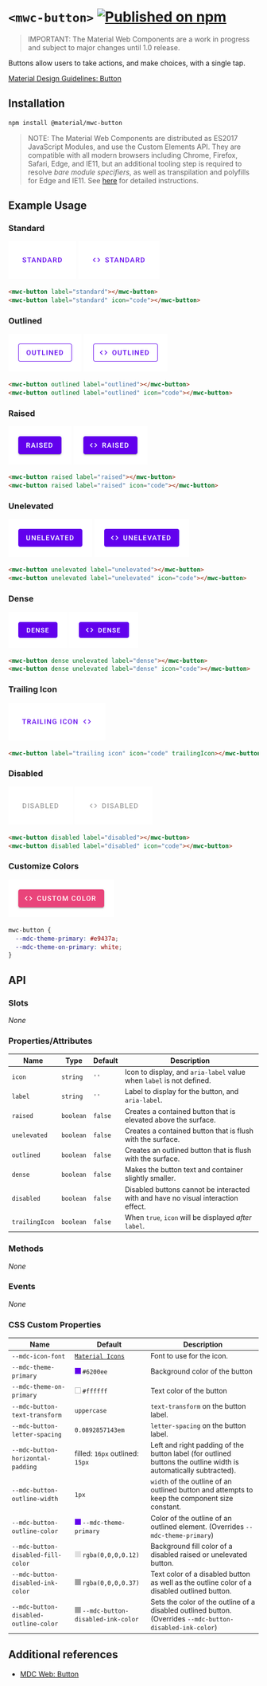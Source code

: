# `<mwc-button>` [![Published on npm](https://img.shields.io/npm/v/@material/mwc-button.svg)](https://www.npmjs.com/package/@material/mwc-button)

> IMPORTANT: The Material Web Components are a work in progress and subject to
> major changes until 1.0 release.

Buttons allow users to take actions, and make choices, with a single tap.

[Material Design Guidelines: Button](https://material.io/design/components/buttons.html)

## Installation

```sh
npm install @material/mwc-button
```

> NOTE: The Material Web Components are distributed as ES2017 JavaScript
> Modules, and use the Custom Elements API. They are compatible with all modern
> browsers including Chrome, Firefox, Safari, Edge, and IE11, but an additional
> tooling step is required to resolve *bare module specifiers*, as well as
> transpilation and polyfills for Edge and IE11. See
> [here](https://github.com/material-components/material-components-web-components#quick-start)
> for detailed instructions.

## Example Usage

### Standard

![](images/standard.png)
![](images/standard_with_icon.png)

```html
<mwc-button label="standard"></mwc-button>
<mwc-button label="standard" icon="code"></mwc-button>
```

### Outlined

![](images/outlined.png)
![](images/outlined_with_icon.png)

```html
<mwc-button outlined label="outlined"></mwc-button>
<mwc-button outlined label="outlined" icon="code"></mwc-button>
```

### Raised

![](images/raised.png)
![](images/raised_with_icon.png)

```html
<mwc-button raised label="raised"></mwc-button>
<mwc-button raised label="raised" icon="code"></mwc-button>
```

### Unelevated

![](images/unelevated.png)
![](images/unelevated_with_icon.png)

```html
<mwc-button unelevated label="unelevated"></mwc-button>
<mwc-button unelevated label="unelevated" icon="code"></mwc-button>
```

### Dense

![](images/dense.png)
![](images/dense_with_icon.png)

```html
<mwc-button dense unelevated label="dense"></mwc-button>
<mwc-button dense unelevated label="dense" icon="code"></mwc-button>
```

### Trailing Icon

![](images/trailing_icon.png)

```html
<mwc-button label="trailing icon" icon="code" trailingIcon></mwc-button>
```

### Disabled

![](images/disabled.png)
![](images/disabled_with_icon.png)

```html
<mwc-button disabled label="disabled"></mwc-button>
<mwc-button disabled label="disabled" icon="code"></mwc-button>
```

### Customize Colors

![](images/custom_color.png)

```css
mwc-button {
  --mdc-theme-primary: #e9437a;
  --mdc-theme-on-primary: white;
}
```

## API

### Slots
*None*

### Properties/Attributes
| Name | Type | Default | Description
| ---- | ---- | ------- | -----------
| `icon` | `string` | `''` | Icon to display, and `aria-label` value when `label` is not defined.
| `label` | `string` | `''` | Label to display for the button, and `aria-label`.
| `raised` | `boolean` | `false` | Creates a contained button that is elevated above the surface.
| `unelevated` | `boolean` | `false` | Creates a contained button that is flush with the surface.
| `outlined` | `boolean` | `false` | Creates an outlined button that is flush with the surface.
| `dense` | `boolean` | `false` | Makes the button text and container slightly smaller.
| `disabled` | `boolean` | `false` | Disabled buttons cannot be interacted with and have no visual interaction effect.
| `trailingIcon` | `boolean` | `false` | When `true`, `icon` will be displayed _after_ `label`.

### Methods
*None*

### Events
*None*

### CSS Custom Properties

| Name | Default | Description
| ------------------------------------- | -------------------------------------------------- | ---
| `--mdc-icon-font` | [`Material Icons`](https://google.github.io/material-design-icons/)    | Font to use for the icon.
| `--mdc-theme-primary`                 | ![](images/color_6200ee.png) `#6200ee`             | Background color of the button
| `--mdc-theme-on-primary`              | ![](images/color_ffffff.png) `#ffffff`             | Text color of the button
| `--mdc-button-text-transform`         | `uppercase`                                        | `text-transform` on the button label.
| `--mdc-button-letter-spacing`         | `0.0892857143em`                                   | `letter-spacing` on the button label.
| `--mdc-button-horizontal-padding`     | filled: `16px` outlined: `15px`                    | Left and right padding of the button label (for outlined buttons the outline width is automatically subtracted).
| `--mdc-button-outline-width`          | `1px`                                              | `width` of the outline of an outlined button and attempts to keep the component size constant.
| `--mdc-button-outline-color`          | ![](images/color_6200ee.png) `--mdc-theme-primary` | Color of the outline of an outlined element. (Overrides `--mdc-theme-primary`)
| `--mdc-button-disabled-fill-color`    | ![](images/color_0,0,0,12.png) `rgba(0,0,0,0.12)`  | Background fill color of a disabled raised or unelevated button.
| `--mdc-button-disabled-ink-color`     | ![](images/color_0,0,0,37.png) `rgba(0,0,0,0.37)`  | Text color of a disabled button as well as the outline color of a disabled outlined button.
| `--mdc-button-disabled-outline-color` | ![](images/color_0,0,0,37.png) `--mdc-button-disabled-ink-color` | Sets the color of the outline of a disabled outlined button. (Overrides `--mdc-button-disabled-ink-color`)

## Additional references

- [MDC Web: Button](https://material.io/develop/web/components/buttons/)

